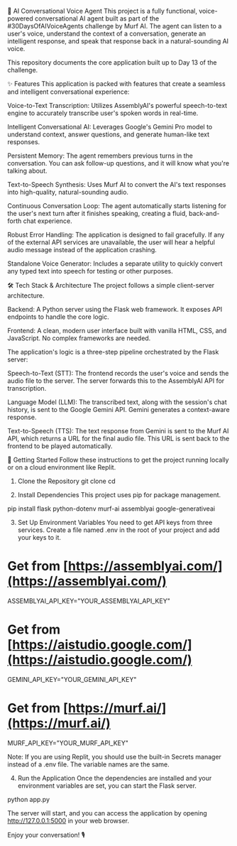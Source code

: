 🤖 AI Conversational Voice Agent
This project is a fully functional, voice-powered conversational AI agent built as part of the #30DaysOfAIVoiceAgents challenge by Murf AI. The agent can listen to a user's voice, understand the context of a conversation, generate an intelligent response, and speak that response back in a natural-sounding AI voice.

This repository documents the core application built up to Day 13 of the challenge.

✨ Features
This application is packed with features that create a seamless and intelligent conversational experience:

Voice-to-Text Transcription: Utilizes AssemblyAI's powerful speech-to-text engine to accurately transcribe user's spoken words in real-time.

Intelligent Conversational AI: Leverages Google's Gemini Pro model to understand context, answer questions, and generate human-like text responses.

Persistent Memory: The agent remembers previous turns in the conversation. You can ask follow-up questions, and it will know what you're talking about.

Text-to-Speech Synthesis: Uses Murf AI to convert the AI's text responses into high-quality, natural-sounding audio.

Continuous Conversation Loop: The agent automatically starts listening for the user's next turn after it finishes speaking, creating a fluid, back-and-forth chat experience.

Robust Error Handling: The application is designed to fail gracefully. If any of the external API services are unavailable, the user will hear a helpful audio message instead of the application crashing.

Standalone Voice Generator: Includes a separate utility to quickly convert any typed text into speech for testing or other purposes.

🛠️ Tech Stack & Architecture
The project follows a simple client-server architecture.

Backend: A Python server using the Flask web framework. It exposes API endpoints to handle the core logic.

Frontend: A clean, modern user interface built with vanilla HTML, CSS, and JavaScript. No complex frameworks are needed.

The application's logic is a three-step pipeline orchestrated by the Flask server:

Speech-to-Text (STT): The frontend records the user's voice and sends the audio file to the server. The server forwards this to the AssemblyAI API for transcription.

Language Model (LLM): The transcribed text, along with the session's chat history, is sent to the Google Gemini API. Gemini generates a context-aware response.

Text-to-Speech (TTS): The text response from Gemini is sent to the Murf AI API, which returns a URL for the final audio file. This URL is sent back to the frontend to be played automatically.

🚀 Getting Started
Follow these instructions to get the project running locally or on a cloud environment like Replit.

1. Clone the Repository
git clone <your-repository-url>
cd <your-project-directory>

2. Install Dependencies
This project uses pip for package management.

pip install flask python-dotenv murf-ai assemblyai google-generativeai

3. Set Up Environment Variables
You need to get API keys from three services. Create a file named .env in the root of your project and add your keys to it.

# Get from [https://assemblyai.com/](https://assemblyai.com/)
ASSEMBLYAI_API_KEY="YOUR_ASSEMBLYAI_API_KEY"

# Get from [https://aistudio.google.com/](https://aistudio.google.com/)
GEMINI_API_KEY="YOUR_GEMINI_API_KEY"

# Get from [https://murf.ai/](https://murf.ai/)
MURF_API_KEY="YOUR_MURF_API_KEY"

Note: If you are using Replit, you should use the built-in Secrets manager instead of a .env file. The variable names are the same.

4. Run the Application
Once the dependencies are installed and your environment variables are set, you can start the Flask server.

python app.py

The server will start, and you can access the application by opening http://127.0.0.1:5000 in your web browser.

Enjoy your conversation! 🎙️